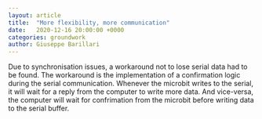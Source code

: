 ```yaml
---
layout: article
title:  "More flexibility, more communication"
date:   2020-12-16 20:00:00 +0000
categories: groundwork
author: Giuseppe Barillari
---
```


Due to synchronisation issues, a workaround not to lose serial data had to be found. The workaround is the implementation of a confirmation logic during the serial communication. Whenever the microbit writes to the serial, it will wait for a reply from the computer to write more data. And vice-versa, the computer will wait for confrimation from the microbit before writing data to the serial buffer.
